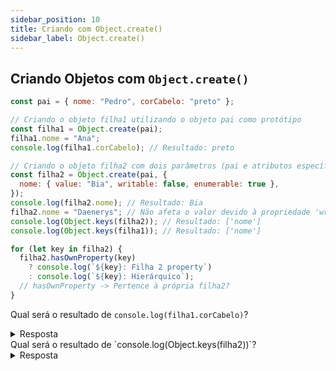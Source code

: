 ```yaml
---
sidebar_position: 10
title: Criando com Object.create()
sidebar_label: Object.create()
---
```


## Criando Objetos com `Object.create()`

```javascript
const pai = { nome: "Pedro", corCabelo: "preto" };

// Criando o objeto filha1 utilizando o objeto pai como protótipo
const filha1 = Object.create(pai);
filha1.nome = "Ana";
console.log(filha1.corCabelo); // Resultado: preto

// Criando o objeto filha2 com dois parâmetros (pai e atributos específicos de filha2)
const filha2 = Object.create(pai, {
  nome: { value: "Bia", writable: false, enumerable: true },
});
console.log(filha2.nome); // Resultado: Bia
filha2.nome = "Daenerys"; // Não afeta o valor devido à propriedade 'writable: false'
console.log(Object.keys(filha2)); // Resultado: ['nome']
console.log(Object.keys(filha1)); // Resultado: ['nome']

for (let key in filha2) {
  filha2.hasOwnProperty(key)
    ? console.log(`${key}: Filha 2 property`)
    : console.log(`${key}: Hierárquico`);
  // hasOwnProperty -> Pertence à própria filha2?
}
```

Qual será o resultado de `console.log(filha1.corCabelo)`?

<details>
<summary>Resposta</summary>
`preto`
</details>
Qual será o resultado de `console.log(Object.keys(filha2))`?
<details>
<summary>Resposta</summary>
`['nome']`
</details>
